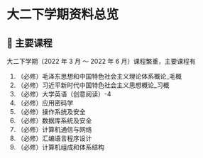 # 大二下学期资料总览

## :book: 主要课程

大二下学期（2022 年 3 月 ～ 2022 年 6 月）课程繁重，主要课程有

1. （必修）毛泽东思想和中国特色社会主义理论体系概论_毛概
2. （必修）习近平新时代中国特色社会主义思想概论_习概
3. （必修）大学英语（创意阅读）-4	
4. （必修）应用密码学	
5. （必修）操作系统及安全	
6. （必修）数据库系统及安全	
7. （必修）计算机通信与网络	
8. （必修）汇编语言程序设计	
9. （必修）计算机组成和体系结构	

